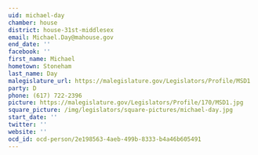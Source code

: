 ```yaml
---
uid: michael-day
chamber: house
district: house-31st-middlesex
email: Michael.Day@mahouse.gov
end_date: ''
facebook: ''
first_name: Michael
hometown: Stoneham
last_name: Day
malegislature_url: https://malegislature.gov/Legislators/Profile/MSD1
party: D
phone: (617) 722-2396
picture: https://malegislature.gov/Legislators/Profile/170/MSD1.jpg
square_picture: /img/legislators/square-pictures/michael-day.jpg
start_date: ''
twitter: ''
website: ''
ocd_id: ocd-person/2e198563-4aeb-499b-8333-b4a46b605491
---
```

